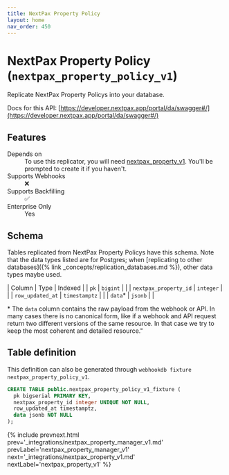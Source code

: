 ```yaml
---
title: NextPax Property Policy
layout: home
nav_order: 450
---
```


# NextPax Property Policy (`nextpax_property_policy_v1`)

Replicate NextPax Property Policys into your database.

Docs for this API: [https://developer.nextpax.app/portal/da/swagger#/](https://developer.nextpax.app/portal/da/swagger#/)

## Features

<dl>
<dt>Depends on</dt>
<dd>To use this replicator, you will need <a href="{% link _integrations/nextpax_property_v1.md %}">nextpax_property_v1</a>. You'll be prompted to create it if you haven't.</dd>

<dt>Supports Webhooks</dt>
<dd>❌</dd>
<dt>Supports Backfilling</dt>
<dd>✅</dd>
<dt>Enterprise Only</dt>
<dd>Yes</dd>

</dl>

## Schema

Tables replicated from NextPax Property Policys have this schema.
Note that the data types listed are for Postgres;
when [replicating to other databases]({% link _concepts/replication_databases.md %}),
other data types maybe used.

| Column | Type | Indexed |
| `pk` | `bigint` |  |
| `nextpax_property_id` | `integer` |  |
| `row_updated_at` | `timestamptz` |  |
| `data`* | `jsonb` |  |

<span class="fs-3">* The `data` column contains the raw payload from the webhook or API.
In many cases there is no canonical form, like if a webhook and API request return
two different versions of the same resource.
In that case we try to keep the most coherent and detailed resource."</span>

## Table definition

This definition can also be generated through `webhookdb fixture nextpax_property_policy_v1`.

```sql
CREATE TABLE public.nextpax_property_policy_v1_fixture (
  pk bigserial PRIMARY KEY,
  nextpax_property_id integer UNIQUE NOT NULL,
  row_updated_at timestamptz,
  data jsonb NOT NULL
);
```

{% include prevnext.html prev='_integrations/nextpax_property_manager_v1.md' prevLabel='nextpax_property_manager_v1' next='_integrations/nextpax_property_v1.md' nextLabel='nextpax_property_v1' %}
